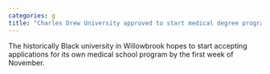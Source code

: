 ```yaml
---
categories: g
title: "Charles Drew University approved to start medical degree program"
---
```

The historically Black university in Willowbrook hopes to start accepting applications for its own medical school program by the first week of November.